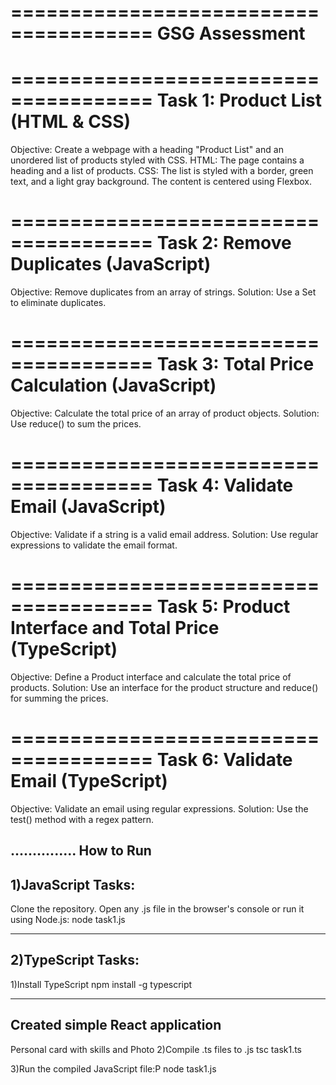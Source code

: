 
======================================
GSG Assessment
======================================

======================================
Task 1: Product List (HTML & CSS)
======================================
Objective: Create a webpage with a heading "Product List" and an unordered list of products styled with CSS.
HTML: The page contains a heading and a list of products.
CSS: The list is styled with a border, green text, and a light gray background. The content is centered using Flexbox.

======================================
Task 2: Remove Duplicates (JavaScript)
======================================
Objective: Remove duplicates from an array of strings.
Solution: Use a Set to eliminate duplicates.

======================================
Task 3: Total Price Calculation (JavaScript)
======================================
Objective: Calculate the total price of an array of product objects.
Solution: Use reduce() to sum the prices.

======================================
Task 4: Validate Email (JavaScript)
======================================
Objective: Validate if a string is a valid email address.
Solution: Use regular expressions to validate the email format.

======================================
Task 5: Product Interface and Total Price (TypeScript)
======================================
Objective: Define a Product interface and calculate the total price of products.
Solution: Use an interface for the product structure and reduce() for summing the prices.

======================================
Task 6: Validate Email (TypeScript)
======================================
Objective: Validate an email using regular expressions.
Solution: Use the test() method with a regex pattern.

...............
How to Run
---------------
1)JavaScript Tasks:
---------------
Clone the repository.
Open any .js file in the browser's console or run it using Node.js:
node task1.js

---------------
2)TypeScript Tasks:
---------------
1)Install TypeScript
npm install -g typescript


---------
Created simple React application  
----
Personal card with skills and Photo
2)Compile .ts files to .js
tsc task1.ts

3)Run the compiled JavaScript file:P
node task1.js
